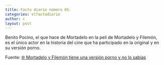 ```yaml
---
title: Facto diario número 65.
categories: elfactodiario
author: c
layout: post
---
```

Benito Pocino, el que hace de Mortadelo en la peli de Mortadelo y Filemón, es el único actor en la historia del cine que ha participado en la original y en su versión porno.

Fuente: [🌐 Mortadelo y Filemón tiene una versión porno y no lo sabías](https://www.rtve.es/television/20220722/mortadelo-filemon-pelicula-porno-benito-pocino-dioni/2388608.shtml)

